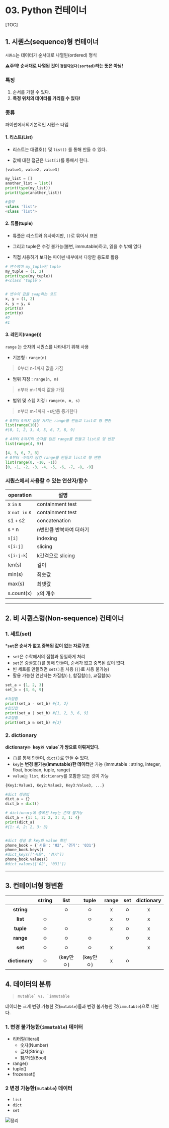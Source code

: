 # 03. Python 컨테이너 

[TOC]

## 1. 시퀀스(sequence)형 컨테이너

`시퀀스`는 데이터가 순서대로 나열된(ordered) 형식

⚠**주의! 순서대로 나열된 것이 `정렬되었다(sorted)`라는 뜻은 아님!**



### 특징

1. 순서를 가질 수 있다.
2. **특정 위치의 데이터를 가리킬 수 있다!**

### 종류

파이썬에서의기본적인 시퀀스 타입

#### 1. 리스트(List)

- 리스트는 대괄호`[]` 및 `list()` 를 통해 만들 수 있다.

- 값에 대한 접근은 `list[i]`를 통해서 한다.

```python
[value1, value2, value3]
```

```python
my_list = []
another_list = list()
print(type(my_list))
print(type(another_list))

#출력
<class 'list'>
<class 'list'>
```



#### 2. 튜플(tuple)

- 튜플은 리스트와 유사하지만, `()`로 묶어서 표현

- 그리고 tuple은 수정 불가능(불변, immutable)하고, 읽을 수 밖에 없다

- 직접 사용하기 보다는 파이썬 내부에서 다양한 용도로 활용

```python
# 변수명이 my_tuple인 tuple
my_tuple = (1, 2)
print(type(my_tuple))
#<class 'tuple'>


# 변수의 값을 swap하는 코드
x, y = (1, 2)
x, y = y, x
print(x)
print(y)
#2
#1
```



#### 3. 레인지(range())

`range` 는 숫자의 시퀀스를 나타내기 위해 사용

- 기본형 : `range(n)`

> 0부터 n-1까지 값을 가짐

- 범위 지정 : `range(n, m)`

> n부터 m-1까지 값을 가짐

- 범위 및 스텝 지정 : `range(n, m, s)`

> n부터 m-1까지 +s만큼 증가한다

```python
# 0부터 9까지 값을 가지는 range를 만들고 list로 형 변환
list(range(10))
#[0, 1, 2, 3, 4, 5, 6, 7, 8, 9]

# 4부터 8까지의 숫자를 담은 range를 만들고 list로 형 변환
list(range(4, 9))

[4, 5, 6, 7, 8]
# 0부터 -9까지 담긴 range를 만들고 list로 형 변환
list(range(0, -10, -1))
[0, -1, -2, -3, -4, -5, -6, -7, -8, -9]
```



### 시퀀스에서 사용할 수 있는 연산자/함수

| operation    | 설명                    |
| ------------ | ----------------------- |
| x `in` s     | containment test        |
| x `not in` s | containment test        |
| s1 `+` s2    | concatenation           |
| s `*` n      | n번만큼 반복하여 더하기 |
| `s[i]`       | indexing                |
| `s[i:j]`     | slicing                 |
| `s[i:j:k`]   | k간격으로 slicing       |
| len(s)       | 길이                    |
| min(s)       | 최솟값                  |
| max(s)       | 최댓값                  |
| s.count(x)   | x의 개수                |





---

## 2. 비 시퀀스형(Non-sequence) 컨테이너

### 1. 세트(set)

***`set`은 순서가 없고 중복된 값이 없는 자료구조** 

- `set`은 수학에서의 집합과 동일하게 처리
- `set`은 중괄호`{}`를 통해 만들며, 순서가 없고 중복된 값이 없다.
- 빈 세트를 만들려면 `set()`을 사용 (`{}`로 사용 불가능)
- 활용 가능한 연산자는 차집합(`-`), 합집합(`|`), 교집합(`&`)

``` python
set_a = {1, 2, 3}
set_b = {3, 6, 9}

#차집합 
print(set_a - set_b) #{1, 2}
#합집합
print(set_a | set_b) #{1, 2, 3, 6, 9}
#교집합
print(set_a & set_b) #{3}

```



### 2. dictionary

**dictionary`는 `key`와 `value`가 쌍으로 이뤄져있다.**

- `{}`를 통해 만들며, `dict()`로 만들 수 있다.
- `key`는 **변경 불가능(immutable)한 데이터**만 가능 (immutable : string, integer, float, boolean, tuple, range)
- `value`는 `list`, `dictionary`를 포함한 모든 것이 가능

```python
{Key1:Value1, Key2:Value2, Key3:Value3, ...}
```

```python
#dict 생성법
dict_a = {}
dict_b = dict()

# dictionary에 중복된 key는 존재 불가능
dict_a = {1: 1, 2: 2, 3: 3, 1: 4}
print(dict_a)
#{1: 4, 2: 2, 3: 3}


#dict 생성 후 key와 value 확인
phone_book = {'서울': '02', '경기': '031'}
phone_book.keys()
#dict_keys(['서울', '경기'])
phone_book.values()
#dict_values(['02', '031'])
```





---

## 3. 컨테이너형 형변환

|                | string |    list    |   tuple    | range | set  | dictionary |
| :------------: | :----: | :--------: | :--------: | :---: | :--: | :--------: |
|   **string**   |        |     ㅇ     |     ㅇ     |   x   |  ㅇ  |     x      |
|    **list**    |   ㅇ   |            |     ㅇ     |   x   |  ㅇ  |     x      |
|   **tuple**    |   ㅇ   |     ㅇ     |            |   x   |  ㅇ  |     x      |
|   **range**    |   ㅇ   |     ㅇ     |     ㅇ     |       |  ㅇ  |     x      |
|    **set**     |   ㅇ   |     ㅇ     |     ㅇ     |   x   |      |     x      |
| **dictionary** |   ㅇ   | (key만 ㅇ) | (key만 ㅇ) |   x   |  ㅇ  |            |



## 4. 데이터의 분류

> ```
> mutable` vs. `immutable
> ```

데이터는 크게 변경 가능한 것(`mutable`)들과 변경 불가능한 것(`immutable`)으로 나뉜다.

### 1. 변경 불가능한(`immutable`) 데이터

- 리터럴(literal)
  - 숫자(Number)
  - 글자(String)
  - 참/거짓(Bool)
- range()
- tuple()
- frozenset()

### 2 변경 가능한(`mutable`) 데이터

- `list`
- `dict`
- `set`

![정리](정리.png)